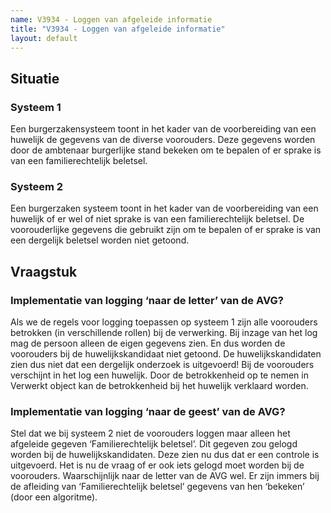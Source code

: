 ```yaml
---
name: V3934 - Loggen van afgeleide informatie
title: "V3934 - Loggen van afgeleide informatie"
layout: default
---
```

## Situatie
### Systeem 1
Een burgerzakensysteem toont in het kader van de voorbereiding van een huwelijk de gegevens van de diverse voorouders. Deze gegevens worden door de ambtenaar burgerlijke stand bekeken om te bepalen of er sprake is van een familierechtelijk beletsel.

### Systeem 2
Een burgerzaken systeem toont in het kader van de voorbereiding van een huwelijk of er wel of niet sprake is van een familierechtelijk beletsel. De voorouderlijke gegevens die gebruikt zijn om te bepalen of er sprake is van een dergelijk beletsel worden niet getoond.

## Vraagstuk
### Implementatie van logging ‘naar de letter’ van de AVG?
Als we de regels voor logging toepassen op systeem 1 zijn alle voorouders betrokken (in verschillende rollen) bij de verwerking. Bij inzage van het log mag de persoon alleen de eigen gegevens zien. En dus worden de voorouders bij de huwelijkskandidaat niet getoond. De huwelijkskandidaten zien dus niet dat een dergelijk onderzoek is uitgevoerd!
Bij de voorouders verschijnt in het log een huwelijk. Door de betrokkenheid op te nemen in Verwerkt object kan de betrokkenheid bij het huwelijk verklaard worden.

### Implementatie van logging ‘naar de geest’ van de AVG?
Stel dat we bij systeem 2 niet de voorouders loggen maar alleen het afgeleide gegeven ‘Familierechtelijk beletsel’. Dit gegeven zou gelogd worden bij de huwelijkskandidaten. Deze zien nu dus dat er een controle is uitgevoerd. Het is nu de vraag of er ook iets gelogd moet worden bij de voorouders. Waarschijnlijk naar de letter van de AVG wel. Er zijn immers bij de afleiding van ‘Familierechtelijk beletsel’ gegevens van hen ‘bekeken’ (door een algoritme).

